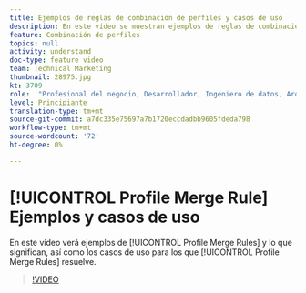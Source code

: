 ```yaml
---
title: Ejemplos de reglas de combinación de perfiles y casos de uso
description: En este vídeo se muestran ejemplos de reglas de combinación de perfiles y su significado, así como los casos de uso para los que resuelven las reglas de combinación de perfiles.
feature: Combinación de perfiles
topics: null
activity: understand
doc-type: feature video
team: Technical Marketing
thumbnail: 28975.jpg
kt: 3709
role: '"Profesional del negocio, Desarrollador, Ingeniero de datos, Arquitecto, Arquitecto de datos, Administrador, Líder"'
level: Principiante
translation-type: tm+mt
source-git-commit: a7dc335e75697a7b1720eccdadbb9605fdeda798
workflow-type: tm+mt
source-wordcount: '72'
ht-degree: 0%

---
```



# [!UICONTROL Profile Merge Rule] Ejemplos y casos de uso

En este vídeo verá ejemplos de [!UICONTROL Profile Merge Rules] y lo que significan, así como los casos de uso para los que [!UICONTROL Profile Merge Rules] resuelve.

>[!VIDEO](https://video.tv.adobe.com/v/28975/?quality=12)
